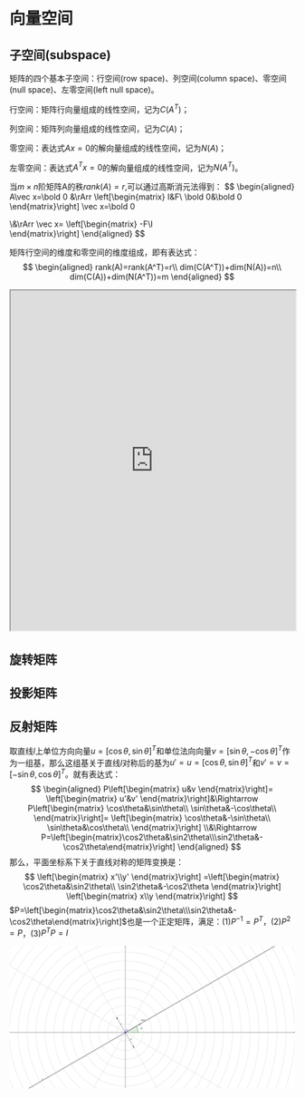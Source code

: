 # 向量空间

## 子空间(subspace)

矩阵的四个基本子空间：行空间(row space)、列空间(column space)、零空间(null space)、左零空间(left null space)。

行空间：矩阵行向量组成的线性空间，记为$C(A^T)$​​；

列空间：矩阵列向量组成的线性空间，记为$C(A)$；

零空间：表达式$Ax=0$​的解向量组成的线性空间，记为$N(A)$​；

左零空间：表达式$A^Tx=0$​​的解向量组成的线性空间，记为$N(A^T)$​​​。



当$m\times n$​阶矩阵A的秩$rank(A)=r$​,可以通过高斯消元法得到：
$$
\begin{aligned}
A\vec x=\bold 0 &\rArr
\left[\begin{matrix}
I&F\\
\bold 0&\bold 0
\end{matrix}\right]
\vec x=\bold 0 

\\&\rArr \vec x=
\left[\begin{matrix}
-F\\I  
\end{matrix}\right]
\end{aligned}
$$



矩阵行空间的维度和零空间的维度组成，即有表达式：
$$
\begin{aligned}
rank(A)=rank(A^T)=r\\
dim(C(A^T))+dim(N(A))=n\\
dim(C(A))+dim(N(A^T))=m
\end{aligned}
$$

<iframe src=https://www.bilibili.com/video/BV1bb411H7JN?p=16
        name="超赞的线性代数讲义"
        class="iframe"
        width=100% 
        height=600px
        scrolling="auto"
        sandbox="allow-scripts allow-forms allow-same-origin">
</iframe>


## 旋转矩阵

## 投影矩阵





## 反射矩阵

取直线$l$​​上单位方向向量$u=[\cos\theta,\sin\theta]^T$​​和单位法向向量$v=[\sin\theta,-\cos\theta]^T$​​作为一组基，那么这组基关于直线$l$对称后的基为$u'=u=[\cos\theta,\sin\theta]^T$​​和$v'=v=[-\sin\theta,\cos\theta]^T$​​。​​就有表达式：
$$
\begin{aligned}
P\left[\begin{matrix}
u&v
\end{matrix}\right]=
\left[\begin{matrix}
u'&v'
\end{matrix}\right]&\Rightarrow
P\left[\begin{matrix}
\cos\theta&\sin\theta\\
\sin\theta&-\cos\theta\\
\end{matrix}\right]=
\left[\begin{matrix}
\cos\theta&-\sin\theta\\
\sin\theta&\cos\theta\\
\end{matrix}\right]
\\&\Rightarrow
P=\left[\begin{matrix}\cos2\theta&\sin2\theta\\\sin2\theta&-\cos2\theta\end{matrix}\right]
\end{aligned}
$$
那么，平面坐标系下关于直线对称的矩阵变换是：
$$
\left[\begin{matrix}
x'\\y'
\end{matrix}\right]
=\left[\begin{matrix}
\cos2\theta&\sin2\theta\\
\sin2\theta&-\cos2\theta
\end{matrix}\right]
\left[\begin{matrix}
x\\y
\end{matrix}\right]
$$
$P=\left[\begin{matrix}\cos2\theta&\sin2\theta\\\sin2\theta&-\cos2\theta\end{matrix}\right]$​​​​​​也是一个正定矩阵​，满足：(1)$P^{-1}=P^{T}$​，​(2)$P^2=P$​，(3)$P^TP=I$​



![refelction-matrix](linear-algebra.assets/refelction-matrix.svg)

